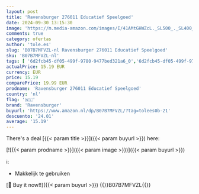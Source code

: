```yaml
---
layout: post
title: 'Ravensburger 276011 Educatief Speelgoed'
date: 2024-09-30 13:15:30
image: 'https://m.media-amazon.com/images/I/41AMtGHWZcL._SL500_._SL400_.jpg'
comments: true
category: ofertas
author: 'tole.es'
slug: 'B07B7MFVZL-nl Ravensburger 276011 Educatief Speelgoed'
sku: 'B07B7MFVZL-nl'
tags: [ '6d2fcb45-df05-499f-9780-9477bed321a6_0','6d2fcb45-df05-499f-9780-9477bed321a6_501','Arborist Merchandising Root','Educatief speelgoed','Knikkerbanen','STEM','Self Service','Special Features Stores','Speelgoed & spellen','ravensburger','🇳🇱', ]
actualPrice: 15.19 EUR
currency: EUR
price: 15.19
comparePrice: 19.99 EUR
prodname: 'Ravensburger 276011 Educatief Speelgoed'
country: 'nl'
flag: '🇳🇱'
brand: 'Ravensburger'
buyurl: 'https://www.amazon.nl/dp/B07B7MFVZL/?tag=tolees0b-21'
descuento: '24.01'
average: '15.19'
---
```


There's a deal [{{< param title >}}]({{< param buyurl >}})  here:

[![{{< param prodname >}}]({{< param image >}})]({{< param buyurl >}})

ℹ️:

- Makkelijk te gebruiken

[🛒 Buy it now!!]({{< param buyurl >}})
{{<world>}}B07B7MFVZL{{</world>}}
